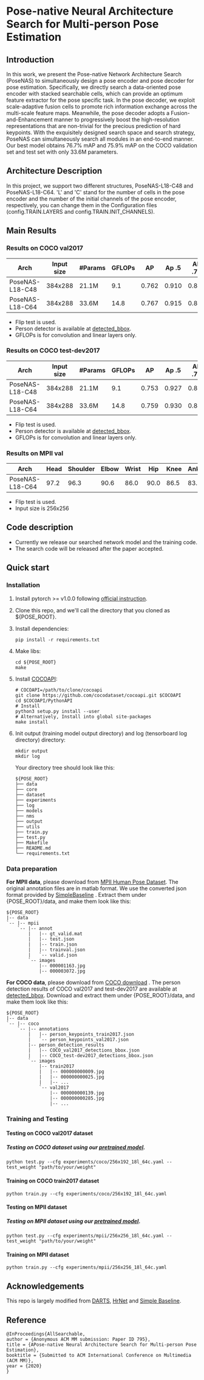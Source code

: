 # Pose-native Neural Architecture Search for Multi-person Pose Estimation

## Introduction
In this work, we present the Pose-native Network Architecture Search (PoseNAS) to simultaneously design a pose encoder and pose decoder for pose estimation. Specifically, we directly search a data-oriented pose encoder with stacked searchable cells, which can provide an optimum feature extractor for the pose specific task. In the pose decoder, we exploit scale-adaptive fusion cells to promote rich information exchange across the multi-scale feature maps. Meanwhile, the pose decoder adopts a Fusion-and-Enhancement manner to progressively boost the high-resolution representations that are non-trivial for the precious prediction of hard keypoints. With the exquisitely designed search space and search strategy, PoseNAS can simultaneously search all modules in an end-to-end manner. Our best model obtains 76.7% mAP and  75.9% mAP on the COCO validation set and test set with only 33.6M parameters. 

## Architecture Description
In this project, we support two different structures, PoseNAS-L18-C48 and PoseNAS-L18-C64. 'L' and 'C' stand for the number of  cells in the pose encoder and the number of the initial channels of the pose encoder, respectively, you can change them in the Configuration files (config.TRAIN.LAYERS and config.TRAIN.INIT_CHANNELS). 

## Main Results

### Results on COCO val2017 
| Arch            | Input size | #Params | GFLOPs | AP    | Ap .5 | AP .75 | AP (M) | AP (L) | AR    | AR .5 | AR .75 | AR (M) | AR (L) |
| --------------- | ---------- | ------- | ------ | ----- | ----- | ------ | ------ | ------ | ----- | ----- | ------ | ------ | ------ |
| PoseNAS-L18-C48 | 384x288    | 21.1M   | 9.1    | 0.762 | 0.910 | 0.830  | 0.723  | 0.828  | 0.810 | 0.944 | 0.871  | 0.768  | 0.871  |
| PoseNAS-L18-C64 | 384x288    | 33.6M   | 14.8   | 0.767 | 0.915 | 0.837  | 0.725  | 0.829  | 0.812 | 0.947 | 0.873  | 0.771  | 0.871  |

- Flip test is used.
- Person detector is available at [detected_bbox](https://).
- GFLOPs is for convolution and linear layers only.


### Results on COCO test-dev2017 
| Arch            | Input size | #Params | GFLOPs | AP    | Ap .5 | AP .75 | AP (M) | AP (L) | AR    | AR .5 | AR .75 | AR (M) | AR (L) |
| --------------- | ---------- | ------- | ------ | ----- | ----- | ------ | ------ | ------ | ----- | ----- | ------ | ------ | ------ |
| PoseNAS-L18-C48 | 384x288    | 21.1M   | 9.1    | 0.753 | 0.927 | 0.832  | 0.717  | 0.810  | 0.802 | 0.956 | 0.871  | 0.762  | 0.857  |
| PoseNAS-L18-C64 | 384x288    | 33.6M   | 14.8   | 0.759 | 0.930 | 0.838  | 0.722  | 0.814  | 0.807 | 0.958 | 0.876  | 0.767  | 0.861  |

- Flip test is used.
- Person detector is available at [detected_bbox](https://).
- GFLOPs is for convolution and linear layers only.

### Results on MPII val
| Arch            | Head | Shoulder | Elbow | Wrist | Hip  | Knee | Ankle | Mean |
| --------------- | ---- | -------- | ----- | ----- | ---- | ---- | ----- | ---- |
| PoseNAS-L18-C64 | 97.2 | 96.3     | 90.6  | 86.0  | 90.0 | 86.5 | 83.0  | 90.4 |

- Flip test is used.
- Input size is 256x256

## Code description
- Currently we release our searched network model and the training code. 
- The search code will be released after the paper accepted. 


## Quick start
### Installation
1. Install pytorch >= v1.0.0 following [official instruction](https://pytorch.org/).
2. Clone this repo, and we'll call the directory that you cloned as ${POSE_ROOT}.
3. Install dependencies:
   ```
   pip install -r requirements.txt
   ```
4. Make libs:
   ```
   cd ${POSE_ROOT}
   make
   ```
5. Install [COCOAPI](https://github.com/cocodataset/cocoapi):
   ```
   # COCOAPI=/path/to/clone/cocoapi
   git clone https://github.com/cocodataset/cocoapi.git $COCOAPI
   cd $COCOAPI/PythonAPI
   # Install 
   python3 setup.py install --user
   # Alternatively, Install into global site-packages
   make install
   ```
6. Init output (training model output directory) and log (tensorboard log directory) directory:

   ```
   mkdir output 
   mkdir log
   ```

   Your directory tree should look like this:

   ```
   ${POSE_ROOT}
   ├── data
   ├── core
   ├── dataset
   ├── experiments
   ├── log
   ├── models
   ├── nms
   ├── output
   ├── utils
   ├── train.py
   ├── test.py
   ├── Makefile
   ├── README.md
   └── requirements.txt
   ```

### Data preparation
**For MPII data**, please download from [MPII Human Pose Dataset](http://human-pose.mpi-inf.mpg.de/). The original annotation files are in matlab format. We use the converted  json format provided by  [SimpleBaseline](https://github.com/microsoft/human-pose-estimation.pytorch) .
Extract them under {POSE_ROOT}/data, and make them look like this:

```
${POSE_ROOT}
|-- data
`-- |-- mpii
    `-- |-- annot
        |   |-- gt_valid.mat
        |   |-- test.json
        |   |-- train.json
        |   |-- trainval.json
        |   `-- valid.json
        `-- images
            |-- 000001163.jpg
            |-- 000003072.jpg
```

**For COCO data**, please download from [COCO download](http://cocodataset.org/#download) . The  person detection results of COCO val2017 and test-dev2017 are available at   [detected_bbox](https://drive.google.com/drive/folders/1k0xHGU4DKxUFGtMHjrPstKFXpocqbn4Z).
Download and extract them under {POSE_ROOT}/data, and make them look like this:

```
${POSE_ROOT}
|-- data
`-- |-- coco
    `-- |-- annotations
        |   |-- person_keypoints_train2017.json
        |   `-- person_keypoints_val2017.json
        |-- person_detection_results
        |   |-- COCO_val2017_detections_bbox.json
        |   |-- COCO_test-dev2017_detections_bbox.json
        `-- images
            |-- train2017
            |   |-- 000000000009.jpg
            |   |-- 000000000025.jpg
            |   |-- ... 
            `-- val2017
                |-- 000000000139.jpg
                |-- 000000000285.jpg
                |-- ... 
```

### Training and Testing

#### Testing on COCO val2017 dataset

##### Testing on COCO dataset  using  our [pretrained model](https://drive.google.com/drive/folders/1k0xHGU4DKxUFGtMHjrPstKFXpocqbn4Z).

```
python test.py --cfg experiments/coco/256x192_18l_64c.yaml --test_weight "path/to/your/weight"
```

#### Training on COCO train2017 dataset

```
python train.py --cfg experiments/coco/256x192_18l_64c.yaml
```



#### Testing on MPII dataset

##### Testing on MPII dataset  using  our [pretrained model](https:).

```
python test.py --cfg experiments/mpii/256x256_18l_64c.yaml --test_weight "path/to/your/weight"
```

#### Training on MPII dataset
```
python train.py --cfg experiments/mpii/256x256_18l_64c.yaml
```



## Acknowledgements
This repo is largely modified from [DARTS](https://github.com/quark0/darts), [HrNet](https://github.com/leoxiaobin/deep-high-resolution-net.pytorch) and [Simple Baseline](https://github.com/microsoft/human-pose-estimation.pytorch).

## Reference
  ```
@InProceedings{AllSearchable,
  author = {Anonymous ACM MM submission: Paper ID 795},
  title = {APose-native Neural Architecture Search for Multi-person Pose Estimation},
  booktitle = {Submitted to ACM International Conference on Multimedia (ACM MM)},
  year = {2020}
}

  ```
